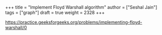 +++
title = "Implement Floyd Warshall algorithm"
author = ["Seshal Jain"]
tags = ["graph"]
draft = true
weight = 2328
+++

<https://practice.geeksforgeeks.org/problems/implementing-floyd-warshall/0>
